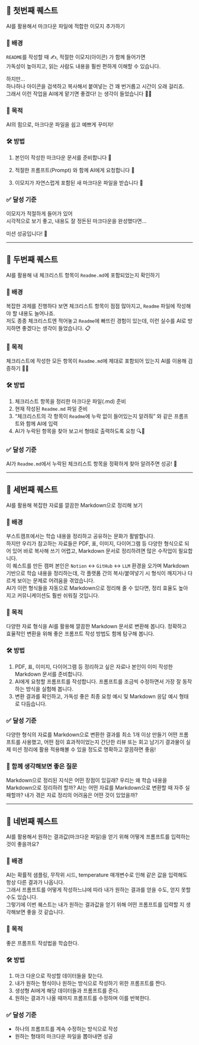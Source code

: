 ## 🎯 첫번째 퀘스트
AI를 활용해서 마크다운 파일에 적합한 이모지 추가하기

### 🧠 배경
`README`를 작성할 때 ✍️, 적절한 이모지(아이콘) 가 함께 들어가면  
가독성이 높아지고, 읽는 사람도 내용을 훨씬 편하게 이해할 수 있습니다.

하지만...  
하나하나 아이콘을 검색하고 복사해서 붙여넣는 건 꽤 번거롭고 시간이 오래 걸리죠.  
그래서 이런 작업을 AI에게 맡기면 좋겠다! 는 생각이 들었습니다 🤖✨

### 🎯 목적
AI의 힘으로, 마크다운 파일을 쉽고 예쁘게 꾸미자!

### 🛠️ 방법
1. 본인이 작성한 마크다운 문서를 준비합니다 📄

2. 적절한 프롬프트(Prompt) 와 함께 AI에게 요청합니다 💬

3. 이모지가 자연스럽게 포함된 새 마크다운 파일을 받습니다 🎁

### ✅ 달성 기준
이모지가 적절하게 들어가 있어  
시각적으로 보기 좋고, 내용도 잘 정돈된 마크다운을 완성했다면…

미션 성공입니다! 🎉

---

## 🎯 두번째 퀘스트
AI를 활용해 내 체크리스트 항목이 `Readme.md`에 포함되었는지 확인하기

### 🧠 배경
복잡한 과제를 진행하다 보면 체크리스트 항목이 점점 많아지고, `Readme` 파일에 작성해야 할 내용도 늘어나죠.  
저도 종종 체크리스트엔 적어놓고 `Readme`에 빠뜨린 경험이 있는데, 이런 실수를 AI로 방지하면 좋겠다는 생각이 들었습니다. 📋

### 🎯 목적
체크리스트에 작성한 모든 항목이 `Readme.md`에 제대로 포함되어 있는지 AI를 이용해 검증하기 🤖✅

### 🛠️ 방법
1. 체크리스트 항목을 정리한 마크다운 파일(.md) 준비
2. 현재 작성된 `Readme.md` 파일 준비
3. “체크리스트의 각 항목이 `Readme`에 누락 없이 들어있는지 알려줘” 와 같은 프롬프트와 함께 AI에 입력
4. AI가 누락된 항목을 찾아 보고서 형태로 출력하도록 요청 🔍💬

### ✅ 달성 기준
AI가 `Readme.md`에서 누락된 체크리스트 항목을 정확하게 찾아 알려주면 성공! 🎉

---

## 🎯 세번째 퀘스트
AI를 활용해 복잡한 자료를 깔끔한 Markdown으로 정리해 보기

### 🧠 배경
부스트캠프에서는 학습 내용을 정리하고 공유하는 문화가 활발합니다.  
하지만 우리가 참고하는 자료들은 PDF, 표, 이미지, 다이어그램 등 다양한 형식으로 되어 있어 바로 복사해 쓰기 어렵고, Markdown 문서로 정리하려면 많은 수작업이 필요합니다.  
이 퀘스트를 만든 캠퍼 본인은 `Notion` ↔ `GitHub` ↔ `LLM` 환경을 오가며 Markdown 기반으로 학습 내용을 정리하는데, 각 플랫폼 간의 복사/붙여넣기 시 형식이 깨지거나 다르게 보이는 문제로 어려움을 겪었습니다.  
AI가 이런 형식들을 자동으로 Markdown으로 정리해 줄 수 있다면, 정리 효율도 높아지고 커뮤니케이션도 훨씬 쉬워질 것입니다.

### 🎯 목적
다양한 자료 형식을 AI를 활용해 깔끔한 Markdown 문서로 변환해 봅니다.
정확하고 효율적인 변환을 위해 좋은 프롬프트 작성 방법도 함께 탐구해 봅니다.

### 🛠️ 방법
1. PDF, 표, 이미지, 다이어그램 등 정리하고 싶은 자료나 본인이 이미 작성한 Markdown 문서를 준비합니다.
2. AI에게 요청할 프롬프트를 작성합니다. 프롬프트를 조금씩 수정하면서 가장 잘 동작하는 방식을 실험해 봅니다.
3. 변환 결과를 확인하고, 가독성 좋은 최종 요청 예시 및 Markdown 응답 예시 형태로 다듬습니다.

### ✅ 달성 기준
다양한 형식의 자료를 Markdown으로 변환한 결과를 최소 1개 이상 만들기
어떤 프롬프트를 사용했고, 어떤 점이 효과적이었는지 간단한 리뷰 또는 회고 남기기
결과물이 실제 미션 정리에 활용 적용해볼 수 있을 정도로 명확하고 깔끔하면 좋음!

### 💬 함께 생각해보면 좋은 질문
Markdown으로 정리된 지식은 어떤 장점이 있길래? 우리는 왜 학습 내용을 Markdown으로 정리하려 할까?
AI는 어떤 자료를 Markdown으로 변환할 때 자주 실패할까?
내가 겪은 자료 정리의 어려움은 어떤 것이 있었을까?

---

## 🎯 네번째 퀘스트
AI를 활용해서 원하는 결과값(마크다운 파일)을 얻기 위해 어떻게 프롬프트를 입력하는 것이 좋을까요?

### 🧠 배경
AI는 확률적 샘플링, 무작위 시드, temperature 매개변수로 인해 같은 값을 입력해도 항상 다른 결과가 나옵니다.  
그래서 프롬프트를 어떻게 작성하느냐에 따라 내가 원하는 결과를 얻을 수도, 얻지 못할 수도 있습니다.  
그렇기에 이번 퀘스트는 내가 원하는 결과값을 얻기 위해 어떤 프롬프트를 입력할 지 생각해보면 좋을 것 같습니다.

### 🎯 목적
좋은 프롬프트 작성법을 학습한다.

### 🛠️ 방법

1. 마크 다운으로 작성할 데이터들을 찾는다.
2. 내가 원하는 형식이나 원하는 방식으로 작성하기 위한 프롬프트를 짠다.
3. 생성형 AI에게 해당 데이터들과 프롬프트를 준다.
4. 원하는 결과가 나올 때까지 프롬프트를 수정하며 이를 반복한다.

### ✅ 달성 기준

- 하나의 프롬프트를 계속 수정하는 방식으로 작성
- 원하는 형태의 마크다운 파일을 뽑아내면 성공
